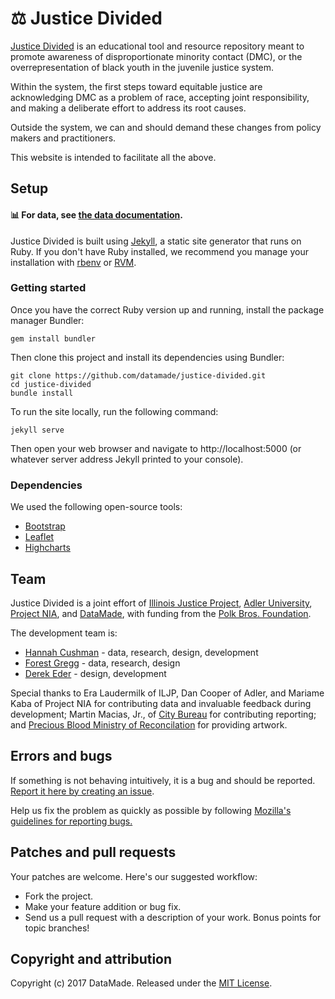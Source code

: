# ⚖ Justice Divided

[Justice Divided](https://justicedivided.com) is an educational tool and resource repository meant to promote awareness of disproportionate minority contact (DMC), or the overrepresentation of black youth in the juvenile justice system.

Within the system, the first steps toward equitable justice are acknowledging DMC as a problem of race, accepting joint responsibility, and making a deliberate effort to address its root causes.

Outside the system, we can and should demand these changes from policy makers and practitioners.

This website is intended to facilitate all the above.

## Setup 

#### 📊 For data, see [the data documentation](https://github.com/datamade/justice-divided/tree/master/data).

Justice Divided is built using [Jekyll](https://jekyllrb.com/), a static site generator that runs on Ruby. If you don't have Ruby installed, we recommend you manage your installation with [rbenv](https://github.com/rbenv/rbenv) or [RVM](https://rvm.io/).

### Getting started

Once you have the correct Ruby version up and running, install the package manager Bundler:

```
gem install bundler
```

Then clone this project and install its dependencies using Bundler:

```
git clone https://github.com/datamade/justice-divided.git
cd justice-divided
bundle install
```

To run the site locally, run the following command:

```
jekyll serve
```

Then open your web browser and navigate to http://localhost:5000 (or whatever server address Jekyll printed to your console).

### Dependencies 

We used the following open-source tools:

* [Bootstrap](http://getbootstrap.com/)
* [Leaflet](http://leafletjs.com/)
* [Highcharts](https://www.highcharts.com/)

## Team

Justice Divided is a joint effort of [Illinois Justice Project](http://www.iljp.org/), [Adler University](http://www.adler.edu/), [Project NIA](http://www.project-nia.org/), and [DataMade](https://datamade.us), with funding from the [Polk Bros. Foundation](http://www.polkbrosfdn.org/).

The development team is:

* [Hannah Cushman](https://twitter.com/hancush) - data, research, design, development
* [Forest Gregg](https://github.com/fgregg) - data, research, design
* [Derek Eder](https://github.com/derekeder) - design, development

Special thanks to Era Laudermilk of ILJP, Dan Cooper of Adler, and Mariame Kaba of Project NIA for contributing data and invaluable feedback during development; Martin Macias, Jr., of [City Bureau](http://www.citybureau.org/) for contributing reporting; and [Precious Blood Ministry of Reconcilation](http://www.pbmr.org/) for providing artwork.

## Errors and bugs

If something is not behaving intuitively, it is a bug and should be reported.
[Report it here by creating an issue](https://github.com/datamade/justice-divided/issues).

Help us fix the problem as quickly as possible by following [Mozilla's guidelines for reporting bugs.](https://developer.mozilla.org/en-US/docs/Mozilla/QA/Bug_writing_guidelines#General_Outline_of_a_Bug_Report)

## Patches and pull requests

Your patches are welcome. Here's our suggested workflow:
 
* Fork the project.
* Make your feature addition or bug fix.
* Send us a pull request with a description of your work. Bonus points for topic branches!

## Copyright and attribution

Copyright (c) 2017 DataMade. Released under the [MIT License](https://github.com/datamade/justice-divided/blob/master/LICENSE).
